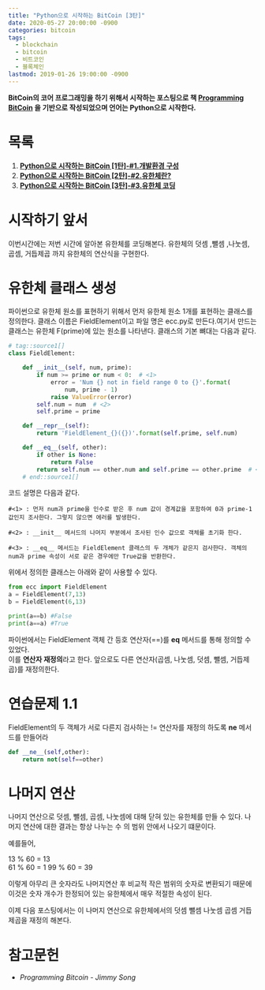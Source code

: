 ```yaml
---
title: "Python으로 시작하는 BitCoin [3탄]"
date: 2020-05-27 20:00:00 -0900
categories: bitcoin
tags: 
  - blockchain
  - bitcoin
  - 비트코인
  - 블록체인
lastmod: 2019-01-26 19:00:00 -0900
---
```


**BitCoin의 코어 프로그래밍을 하기 위해서 시작하는 포스팅으로 책 [Programming BitCoin](https://book.naver.com/bookdb/book_detail.nhn?bid=16242884) 을 기반으로 작성되었으며 언어는 Python으로 시작한다.**
  
  
# 목록
1. [**Python으로 시작하는 BitCoin [1탄]-#1.개발환경 구성**](https://lbm93.github.io/bitcoin/blockchain-python으로시작하는bitcoin1/)
2. [**Python으로 시작하는 BitCoin [2탄]-#2.유한체란?**](https://lbm93.github.io/bitcoin/blockchain-python으로시작하는bitcoin2/)
3. [**Python으로 시작하는 BitCoin [3탄]-#3.유한체 코딩**](https://lbm93.github.io/bitcoin/blockchain-python으로시작하는bitcoin3/)  


# 시작하기 앞서
이번시간에는 저번 시간에 알아본 유한체를 코딩해본다. 유한체의 덧셈 ,뺄셈 ,나눗셈, 곱셈, 거듭제곱 까지 유한체의 연산식을 구현한다.

# 유한체 클래스 생성
파이썬으로 유한체 원소를 표현하기 위해서 먼저 유한체 원소 1개를 표현하는 클래스를 정의한다. 클래스 이름은 FieldElement이고 파일 명은 ecc.py로 만든다.여기서 만드는 클래스는 유한체 F(prime)에 있는 원소를 나타낸다. 클래스의 기본 뼈대는 다음과 같다.

```python
# tag::source1[]
class FieldElement:

    def __init__(self, num, prime):
        if num >= prime or num < 0:  # <1>
            error = 'Num {} not in field range 0 to {}'.format(
                num, prime - 1)
            raise ValueError(error)
        self.num = num  # <2>
        self.prime = prime

    def __repr__(self):
        return 'FieldElement_{}({})'.format(self.prime, self.num)

    def __eq__(self, other):
        if other is None:
            return False
        return self.num == other.num and self.prime == other.prime  # <3>
    # end::source1[]
```

코드 설명은 다음과 같다.  

```text
#<1> : 먼저 num과 prime을 인수로 받은 후 num 값이 경계값을 포함하여 0과 prime-1 값인지 조사한다. 그렇지 않으면 에러를 발생한다.  

#<2> : __init__ 메서드의 나머지 부분에서 조사된 인수 값으로 객체를 초기화 한다.  

#<3> : __eq__ 메서드는 FieldElement 클래스의 두 개체가 같은지 검사한다. 객체의 num과 prime 속성이 서로 같은 경우에만 True값을 반환한다.  
```

위에서 정의한 클래스는 아래와 같이 사용할 수 있다.

```python
from ecc import FieldElement
a = FieldElement(7,13)
b = FieldElement(6,13)

print(a==b) #False
print(a==a) #True
```

파이썬에서는 FieldElement 객체 간 등호 연산자(==)를 __eq__ 메서드를 통해 정의할 수 있었다.  
이를 **연산자 재정의**라고 한다. 앞으로도 다른 연산자(곱셈, 나눗셈, 덧셈, 뺄셈, 거듭제곱)를 재정의한다.  

# 연습문제 1.1
FieldElement의 두 객체가 서로 다른지 검사하는 != 연산자를 재정의 하도록 __ne__ 메서드를 만들어라  

```python
def __ne__(self,other):
    return not(self==other)
```
# 나머지 연산
나머지 연산으로 덧셈, 뺄셈, 곱셈, 나눗셈에 대해 닫혀 있는 유한체를 만들 수 있다. 나머지 연산에 대한 결과는 항상 나누는 수 의 범위 안에서 나오기 떄문이다.  

예를들어,  
  
13 % 60 = 13   
61 % 60 = 1 
99 % 60 = 39
  
이렇게 아무리 큰 숫자라도 나머지연산 후 비교적 작은 범위의 숫자로 변환되기 때문에 이것은 숫자 개수가 한정되어 있는 유한체에서 매우 적절한 속성이 된다.  

이제 다음 포스팅에서는 이 나머지 연산으로 유한체에서의 덧셈 뺄셈 나눗셈 곱셈 거듭제곱을 재정의 해본다.  

# 참고문헌
- *Programming Bitcoin - Jimmy Song*



